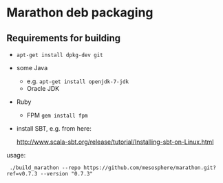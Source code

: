 # Marathon deb packaging

## Requirements for building

  * `apt-get install dpkg-dev git`
  * some Java
     - e.g. `apt-get install openjdk-7-jdk`
     - Oracle JDK
  * Ruby
     - FPM `gem install fpm`
  * install SBT, e.g. from here:

    http://www.scala-sbt.org/release/tutorial/Installing-sbt-on-Linux.html

usage:
```
 ./build_marathon --repo https://github.com/mesosphere/marathon.git?ref=v0.7.3 --version "0.7.3"
```
